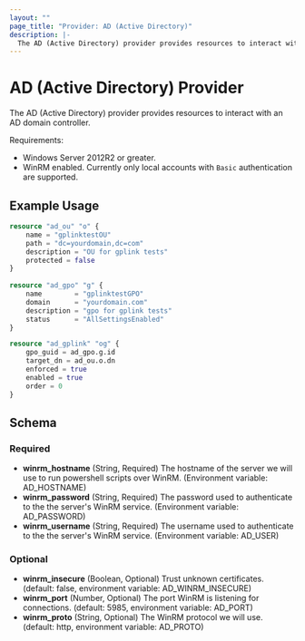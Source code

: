 ```yaml
---
layout: ""
page_title: "Provider: AD (Active Directory)"
description: |-
  The AD (Active Directory) provider provides resources to interact with an AD domain controller .
---
```


# AD (Active Directory) Provider

The AD (Active Directory) provider provides resources to interact with an AD domain controller.

Requirements:
 - Windows Server 2012R2 or greater.
 - WinRM enabled. Currently only local accounts with `Basic` authentication are supported.


## Example Usage

```terraform
resource "ad_ou" "o" { 
    name = "gplinktestOU"
    path = "dc=yourdomain,dc=com"
    description = "OU for gplink tests"
    protected = false
}
    
resource "ad_gpo" "g" {
    name        = "gplinktestGPO"
    domain      = "yourdomain.com"
    description = "gpo for gplink tests"
    status      = "AllSettingsEnabled"
}

resource "ad_gplink" "og" { 
    gpo_guid = ad_gpo.g.id
    target_dn = ad_ou.o.dn
    enforced = true
    enabled = true
    order = 0
}
```

## Schema

### Required

- **winrm_hostname** (String, Required) The hostname of the server we will use to run powershell scripts over WinRM. (Environment variable: AD_HOSTNAME)
- **winrm_password** (String, Required) The password used to authenticate to the the server's WinRM service. (Environment variable: AD_PASSWORD)
- **winrm_username** (String, Required) The username used to authenticate to the the server's WinRM service. (Environment variable: AD_USER)

### Optional

- **winrm_insecure** (Boolean, Optional) Trust unknown certificates. (default: false, environment variable: AD_WINRM_INSECURE)
- **winrm_port** (Number, Optional) The port WinRM is listening for connections. (default: 5985, environment variable: AD_PORT)
- **winrm_proto** (String, Optional) The WinRM protocol we will use. (default: http, environment variable: AD_PROTO)
